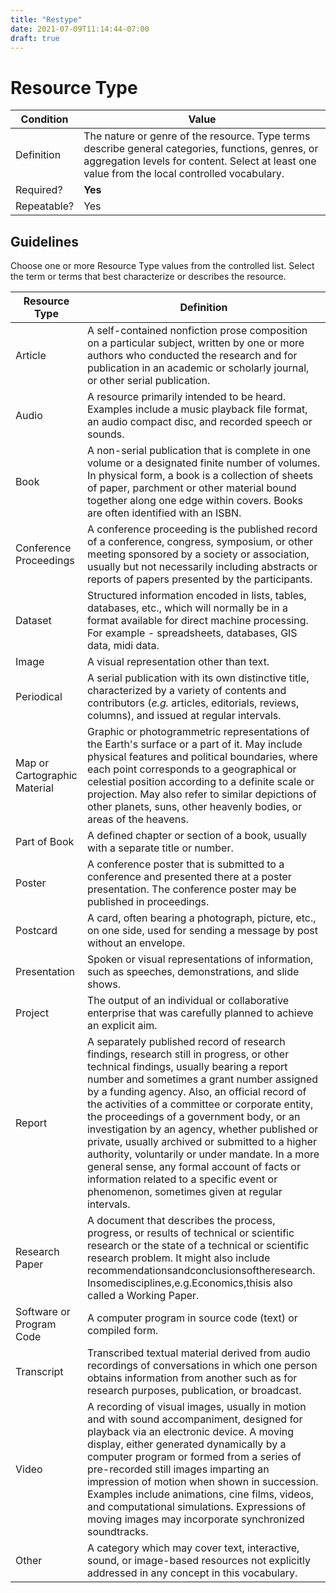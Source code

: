 ```yaml
---
title: "Restype"
date: 2021-07-09T11:14:44-07:00
draft: true
---
```


# Resource Type

| Condition  | Value |
|-------------|---------------------------|
| Definition  |   The nature or genre of the resource. Type terms describe general categories, functions, genres, or aggregation levels for content. Select at least one value from the local controlled vocabulary. |
| Required?   | **Yes**                        |
| Repeatable? | Yes                        |

## Guidelines

Choose one or more Resource Type values from the controlled list. Select the term or terms that best characterize or describes the resource.

| Resource Type      | Definition |
| ----------- | ----------- |
| Article      | A self-contained nonfiction prose composition on a particular subject, written by one or more authors who conducted the research and for publication in an academic or scholarly journal, or other serial publication.       |
| Audio   | A resource primarily intended to be heard. Examples include a music playback file format, an audio compact disc, and recorded speech or sounds.        |
| Book      | A non-serial publication that is complete in one volume or a designated finite number of volumes. In physical form, a book is a collection of sheets of paper, parchment or other material bound together along one edge within covers. Books are often identified with an ISBN.       |
| Conference Proceedings      | A conference proceeding is the published record of a conference, congress, symposium, or other meeting sponsored by a society or association, usually but not necessarily including abstracts or reports of papers presented by the participants.       |
| Dataset      | Structured information encoded in lists, tables, databases, etc., which will normally be in a format available for direct machine processing. For example - spreadsheets, databases, GIS data, midi data.       |
| Image      | A visual representation other than text.       |
| Periodical      | A serial publication with its own distinctive title, characterized by a variety of contents and contributors (*e.g.* articles, editorials, reviews, columns), and issued at regular intervals.       |
| Map or Cartographic Material      | Graphic or photogrammetric representations of the Earth's surface or a part of it. May include physical features and political boundaries, where each point corresponds to a geographical or celestial position according to a definite scale or projection. May also refer to similar depictions of other planets, suns, other heavenly bodies, or areas of the heavens.       |
| Part of Book      | A defined chapter or section of a book, usually with a separate title or number.       |
| Poster | A conference poster that is submitted to a conference and presented there at a poster presentation. The conference poster may be published in proceedings. |
| Postcard | A card, often bearing a photograph, picture, etc., on one side, used for sending a message by post without an envelope. |
| Presentation | Spoken or visual representations of information, such as speeches, demonstrations, and slide shows. |
| Project | The output of an individual or collaborative enterprise that was carefully planned to achieve an explicit aim. |
| Report | A separately published record of research findings, research still in progress, or other technical findings, usually bearing a report number and sometimes a grant number assigned by a funding agency. Also, an official record of the activities of a committee or corporate entity, the proceedings of a government body, or an investigation by an agency, whether published or private, usually archived or submitted to a higher authority, voluntarily or under mandate. In a more general sense, any formal account of facts or information related to a specific event or phenomenon, sometimes given at regular intervals. |
| Research Paper | A document that describes the process, progress, or results of technical or scientific research or the state of a technical or scientific research problem. It might also include recommendationsandconclusionsoftheresearch. Insomedisciplines,e.g.Economics,thisis also called a Working Paper. |
| Software or Program Code | A computer program in source code (text) or compiled form. |
| Transcript | Transcribed textual material derived from audio recordings of conversations in which one person obtains information from another such as for research purposes, publication, or broadcast. |
| Video | A recording of visual images, usually in motion and with sound accompaniment, designed for playback via an electronic device. A moving display, either generated dynamically by a computer program or formed from a series of pre-recorded still images imparting an impression of motion when shown in succession. Examples include animations, cine films, videos, and computational simulations. Expressions of moving images may incorporate synchronized soundtracks. |
| Other | A category which may cover text, interactive, sound, or image-based resources not explicitly addressed in any concept in this vocabulary. |

